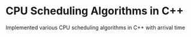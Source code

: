 # CPU Scheduling Algorithms in C++
Implemented various CPU scheduling algorithms in C++ with arrival time
